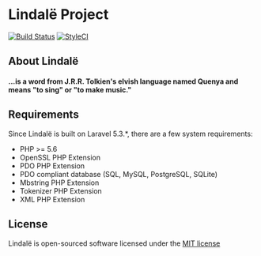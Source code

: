 # Lindalë Project

[![Build Status](https://travis-ci.org/lindelin/lindale.svg?branch=master)](https://travis-ci.org/lindelin/lindale)
[![StyleCI](https://styleci.io/repos/63577917/shield?branch=master)](https://styleci.io/repos/63577917)


## About Lindalë
#### ...is a word from J.R.R. Tolkien's elvish language named Quenya and means "to sing" or "to make music."

## Requirements
Since Lindalë is built on Laravel 5.3.*, there are a few system requirements:

- PHP >= 5.6
- OpenSSL PHP Extension
- PDO PHP Extension
- PDO compliant database (SQL, MySQL, PostgreSQL, SQLite)
- Mbstring PHP Extension
- Tokenizer PHP Extension
- XML PHP Extension

## License
Lindalë is open-sourced software licensed under the [MIT license](https://github.com/kudouyoichi/lindale/blob/master/LICENSE)
